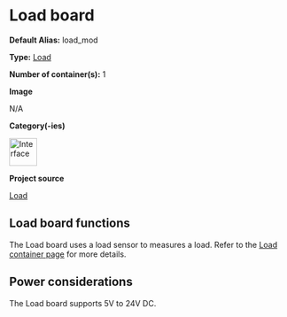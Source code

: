 # Load board
<div class="cust_sheet" markdown="1">
<p class="cust_sheet-title" markdown="1"><strong>Default Alias:</strong> load_mod</p>
<p class="cust_sheet-title" markdown="1"><strong>Type:</strong> <a href="/pages/high/containers_list/load.md">Load</a></p>
<p class="cust_sheet-title" markdown="1"><strong>Number of container(s):</strong> 1</p>
<p class="cust_sheet-title" markdown="1"><strong>Image</strong></p>
<p class="cust_indent" markdown="1">N/A</p>
<p class="cust_sheet-title" markdown="1"><strong>Category(-ies)</strong></p>
<p class="cust_indent" markdown="1">
<img height="50" src="{{img_path}}/sticker-interface.png" title="Interface">
</p>
<p class="cust_sheet-title" markdown="1"><strong>Project source </strong></p>
<a class="github-button" data-size="large" aria-label="Star Luos-io/Luos on GitHub" href="https://github.com/Luos-io/Examples/tree/master/Projects/Load" target="_blank">Load</a>
</div>

## Load board functions
The Load board uses a load sensor to measures a load. Refer to the [Load container page]({{containers_path}}/Load.md) for more details.

## Power considerations
The Load board supports 5V to 24V DC.


